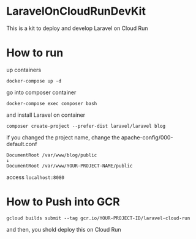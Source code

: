# LaravelOnCloudRunDevKit
This is a kit to deploy and develop Laravel on Cloud Run

# How to run

up containers

`docker-compose up -d`

go into composer container

`docker-compose exec composer bash`

and install Laravel on container

`composer create-project --prefer-dist laravel/laravel blog`

if you changed the project name, change the apache-config/000-default.conf
```
DocumentRoot /var/www/blog/public
↓
DocumentRoot /var/www/YOUR-PROJECT-NAME/public
```

access `localhost:8080` 



# How to Push into GCR

`gcloud builds submit --tag gcr.io/YOUR-PROJECT-ID/laravel-cloud-run`

and then, you shold deploy this on Cloud Run
